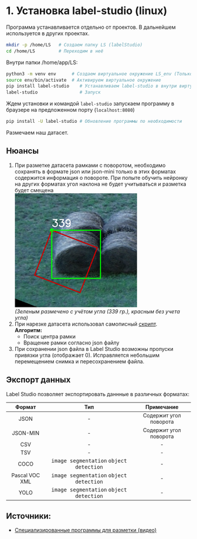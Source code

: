# 1. Установка label-studio (linux)

Программа устанавливается отдельно от проектов. В дальнейшем используется в других проектах.
``` bash
mkdir -p /home/LS   # Создаем папку LS (labelStudio)
cd /home/LS         # Переходим в неё
```
Внутри папки /home/app/LS:
``` bash
python3 -m venv env      # Создаем виртуальное окружение LS_env (Только 1 раз)
source env/bin/activate  # Активируем виртуальное окружение
pip install label-studio    # Устанавливаем label-studio в внутри виртуального окружения
label-studio                # Запуск 
```

Ждем установки и командой `label-studio` запускаем программу в браузере на предложенном порту (`localhost:8080`)
``` bash
pip install -U label-studio # Обновление программы по необходимости
```
Размечаем наш датасет.

## Нюансы
1. При разметке датасета рамками с поворотом, необходимо сохранять в формате json или json-mini только в этих форматах содержится информация о повороте. При попыте обучить нейронку на других форматах угол наклона не будет учитываться и разметка будет смещена <br>![Alt text](files/1.png)<br>
*(Зеленым размечено с учётом угла (339 гр.), красным без учета угла)*
2. При нарезке датасета использовал самописный [скрипт](slicer_json-min.py).
   <br>**Алгоритм:**<br>
   * Поиск центра рамки
   * Вращение рамки согласно json файлу 
3. При сохранении json файла в Label Studio возможны пропуски привязки угла (отображает 0). Исправляется небольшим перемещением снимка и пересохранением файла. 

## Экспорт данных

Label Studio позволяет экспортировать даннные в различных форматах:

|     Формат     |                            Тип                            |       Примечание       |
| :------------: | :-------------------------------------------------------: | :--------------------: |
|      JSON      |                             -                             | Содержит угол поворота |
|    JSON-MIN    |                             -                             | Содержит угол поворота |
|      CSV       |                             -                             |           -            |
|      TSV       |                             -                             |           -            |
|      COCO      | <kbd>image segmentation</kbd> <kbd>object detection</kbd> |           -            |
| Pascal VOC XML | <kbd>image segmentation</kbd> <kbd>object detection</kbd> |           -            |
|      YOLO      | <kbd>image segmentation</kbd> <kbd>object detection</kbd> |           -            |


## Источники:
+ [Cпециализированные программы для разметки (видео)](видео)